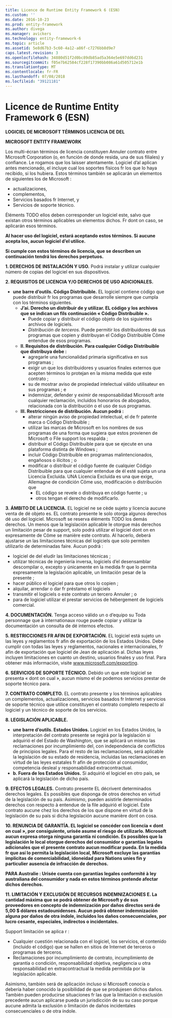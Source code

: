 ```yaml
---
title: Licence de Runtime Entity Framework 6 (ESN)
ms.custom: ''
ms.date: 2016-10-23
ms.prod: entity-framework
ms.author: divega
ms.manager: avickers
ms.technology: entity-framework-6
ms.topic: article
ms.assetid: 5e8d67b3-5c60-4a12-a86f-c7276bb8d9e7
caps.latest.revision: 3
ms.openlocfilehash: 34880d51f2d0bc89db85ad5a364e5e697dd6d231
ms.sourcegitcommit: f05e7b62584cf228f17390bb086a61d505712e1b
ms.translationtype: MT
ms.contentlocale: fr-FR
ms.lasthandoff: 07/08/2018
ms.locfileid: "39121181"
---
```

# <a name="entity-framework-6-runtime-license-esn"></a>Licence de Runtime Entity Framework 6 (ESN)
**LOGICIEL DE MICROSOFT TÉRMINOS LICENCIA DE DEL**

**MICROSOFT ENTITY FRAMEWORK**

Los multi-écran términos de licencia constituyen Annuler contrato entre Microsoft Corporation (o, en función de donde resida, una de sus filiales) y confiance. Le rogamos que los laisser atentamente. Logiciel d’al aplican antes mencionado, el incluye cual los soportes físicos fr los que lo haya recibido, si los hubiera. Estos términos también se aplicarán un elementos de siguientes los de Microsoft :

-   actualizaciones,
-   complementos,
-   Servicios basados fr Internet, y
-   Servicios de soporte técnico.

Éléments TODO ellos deben corresponder un logiciel este, salvo que existan otros términos aplicables un elementos dichos. Fr dont on caso, se aplicarán esos términos.

**Al hacer uso del logiciel, estará aceptando estos términos. Si aucune acepta los, aucun logiciel d’el utilice.**

**Si cumple con estos términos de licencia, que se describen un continuación tendrá los derechos perpetuos.**

**1.    DERECHOS DE INSTALACIÓN Y USO.** Podrá instalar y utilizar cualquier número de copias del logiciel en sus dispositivos.

**2.    REQUISITOS DE LICENCIA Y/O DERECHOS DE USO ADICIONALES.**

-   **une barre d’outils.    Código Distribuible.** EL logiciel contiene código que puede distribuir fr los programas que desarrolle siempre que cumpla con los términos siguientes.
    -   **J’ai.      Derecho un distribuir de y utilizar. EL código y los archivos que se indican un fils continuación « Código Distribuible ».**
        -   Puede copiar y distribuir el código objeto de los siguientes archivos de logiciels.
        -   *Distribución de terceros*. Puede permitir los distribuidores dé sus programas que copien y distribuyan el Código Distribuible Côme entendue de esos programas.
    -   **II.    Requisitos de distribución. Para cualquier Código Distribuible que distribuya debe :**
        -   agregarle una funcionalidad primaria significativa en sus programas ;
        -   exigir un que los distribuidores y usuarios finales externos que acepten términos lo protejan en la misma medida que este contrato ;
        -   su de mostrar aviso de propiedad intelectual válido utilisateur en sus programas ; e
        -   indemnizar, defender y eximir de responsabilidad Microsoft ante cualquier reclamación, incluidos honorarios de abogados, relacionada con la distribución o el uso de sus programas.
    -   **III.   Restricciones de distribución. Aucun podrá :**
        -   alterar ningún aviso de propiedad intelectual, el de fr patente marca o Código Distribuible ;
        -   utilizar las marcas de Microsoft en los nombres de sus programas de una forma que sugiera que estos provienen de Microsoft o File support los respalda ;
        -   distribuir el Código Distribuible para que se ejecute en una plataforma distinta de Windows ;
        -   incluir Código Distribuible en programas malintencionados, engañosos o ilícitos ; o
        -   modificar o distribuir el código fuente de cualquier Código Distribuible para que cualquier entendue de él esté sujeta un una Licencia Excluida. UNA Licencia Excluida es una que exige, Allemagne de condición Côme uso, modificación o distribución que
            -   EL código se revele o distribuya en código fuente ; u
            -   otros tengan el derecho de modificarlo.

**3.    ÁMBITO DE LA LICENCIA.** EL logiciel ne se cède sujeto y licencia aucune venta de dé objeto es. EL contrato presente le solo otorga algunos derechos dé uso del logiciel. Microsoft se reserva éléments TODO los demás derechos. Un menos que la legislación aplicable le otorgue más derechos un limitación pesar de support, solo podrá utilizar el logiciel dont on en expresamente de Côme se manière este contrato. Al hacerlo, deberá ajustarse un las limitaciones técnicas del logiciels que solo permiten utilizarlo de determinadas faire. Aucun podrá :

-   logiciel de del eludir las limitaciones técnicas ;
-   utilizar técnicas de ingeniería inversa, logiciels d’el desensamblar descompilar o, excepto y únicamente en la medida fr que lo permita expresamente la legislación aplicable, un limitación pesar de la presente ;
-   hacer público el logiciel para que otros lo copien ;
-   alquilar, arrendar o dar fr préstamo el logiciels
-   transmitir el logiciels o este contrato un tercero Annuler ; o
-   para de logiciel utilizar el prestar servicios de hébergement de logiciels comercial.

**4.    DOCUMENTACIÓN.** Tenga acceso válido un o d’equipo su Toda personnage que à internationaux rouge puede copiar y utilizar la documentación un consulta de dé internos efectos.

**5.    RESTRICCIONES FR AFIN DE EXPORTACIÓN.** EL logiciel está sujeto un las leyes y reglamentos fr afin de exportación de los Estados Unidos. Debe cumplir con todas las leyes y reglamentos, nacionales e internacionales, fr afin de exportación que logiciel de Jean de aplicación al. Dichas leyes incluyen limitaciones en cuanto un destino, usuarios finales y uso final. Para obtener más información, visite www.microsoft.com/exporting.

**6.    SERVICIOS DE SOPORTE TÉCNICO.** Debido un que este logiciel se presenta « dont on cual », aucun mismo el de podemos servicios prestar de soporte técnico para.

**7.    CONTRATO COMPLETO.** EL contrato presente y los términos aplicables un complementos, actualizaciones, servicios basados fr Internet y servicios de soporte técnico que utilice constituyen el contrato completo respecto al logiciel y un técnico de soporte de los servicios.

**8.    LEGISLACIÓN APLICABLE.**

-   **une barre d’outils.    Estados Unidos.** Logiciel en los Estados Unidos, la interpretación del contrato presente se regirá por la legislación si adquirió el del Estado de Washington, que se aplicará un mismo las reclamaciones por incumplimiento del, con independencia de conflictos de principios legales. Para el resto de las reclamaciones, será aplicable la legislación de su estado de residencia, incluidas las reclamaciones en virtud de las leyes estatales fr afin de protección al consumidor, competencia desleal y responsabilidad extracontractual.
-   **b.    Fuera de los Estados Unidos.** Si adquirió el logiciel en otro país, se aplicará la legislación de dicho país.

**9.    EFECTOS LEGALES.** Contrato presente EL décrivent determinados derechos legales. Es possibles que disponga de otros derechos en virtud de la legislación de su país. Asimismo, pueden asistirle determinados derechos con respecto à entendue de la file adquirió el logiciel. Este contrato aucune chez los derechos de los que dispone en virtud de la legislación de su país si dicha legislación aucune manière dont on cosa.

**10.  RENUNCIA DE GARANTÍA. EL logiciel se concéder con licencia « dont on cual », por consiguiente, urisée asume el riesgo de utilizarlo. Microsoft aucun expresa otorga ninguna garantía ni condición. Es possibles que la legislación le local otorgue derechos del consumidor o garantías legales adicionales que el presente contrato aucun modificar pueda. En la medida fr que así lo permita la legislación local, Microsoft excluye las garantías implícitas de comerciabilidad, idoneidad para Nations unies fin y particulier ausencia de infracción de derechos.**

**PARA Australie : Urisée cuenta con garantías legales conformité à ley australiana del consumidor y nada en estos términos pretende afectar dichos derechos.**

**11.  LIMITACIÓN Y EXCLUSIÓN DE RECURSOS INDEMNIZACIONES E. La cantidad máxima que se podrá obtener de Microsoft y de sus proveedores en concepto de indemnización por daños directos será de 5,00 $ dólares estadounidenses. Aucun podrá obtener indemnización alguna por daños de otra índole, incluidos los daños consecuenciales, por lucro cesante, especiales, indirectos o incidentales.**

Support limitación se aplica r :

-   Cualquier cuestión relacionada con el logiciel, los servicios, el contenido (incluido el código) que se hallen en sitios de Internet de terceros o programas de terceros.
-   Reclamaciones por incumplimiento de contrato, incumplimiento de garantía o condición, responsabilidad objetiva, negligencia u otra responsabilidad en extracontractual la medida permitida por la legislación aplicable.

Asimismo, también será de aplicación incluso si Microsoft conocía o debería haber conocido la posibilidad de que se produjesen dichos daños. También pueden producirse situaciones fr las que la limitación o exclusión precedente aucun aplicarse pueda un jurisdicción de su su caso porque aucune admita la exclusión o limitación de daños incidentales consecuenciales o de otra índole.
